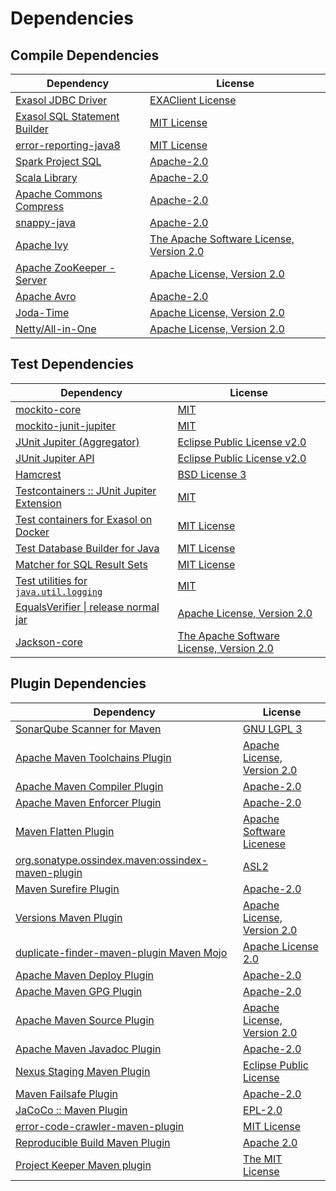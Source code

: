 <!-- @formatter:off -->
# Dependencies

## Compile Dependencies

| Dependency                        | License                                        |
| --------------------------------- | ---------------------------------------------- |
| [Exasol JDBC Driver][0]           | [EXAClient License][1]                         |
| [Exasol SQL Statement Builder][2] | [MIT License][3]                               |
| [error-reporting-java8][4]        | [MIT License][5]                               |
| [Spark Project SQL][6]            | [Apache-2.0][7]                                |
| [Scala Library][8]                | [Apache-2.0][9]                                |
| [Apache Commons Compress][10]     | [Apache-2.0][11]                               |
| [snappy-java][12]                 | [Apache-2.0][13]                               |
| [Apache Ivy][14]                  | [The Apache Software License, Version 2.0][15] |
| [Apache ZooKeeper - Server][16]   | [Apache License, Version 2.0][11]              |
| [Apache Avro][17]                 | [Apache-2.0][11]                               |
| [Joda-Time][18]                   | [Apache License, Version 2.0][11]              |
| [Netty/All-in-One][19]            | [Apache License, Version 2.0][9]               |

## Test Dependencies

| Dependency                                      | License                                        |
| ----------------------------------------------- | ---------------------------------------------- |
| [mockito-core][20]                              | [MIT][21]                                      |
| [mockito-junit-jupiter][20]                     | [MIT][21]                                      |
| [JUnit Jupiter (Aggregator)][22]                | [Eclipse Public License v2.0][23]              |
| [JUnit Jupiter API][22]                         | [Eclipse Public License v2.0][23]              |
| [Hamcrest][24]                                  | [BSD License 3][25]                            |
| [Testcontainers :: JUnit Jupiter Extension][26] | [MIT][27]                                      |
| [Test containers for Exasol on Docker][28]      | [MIT License][29]                              |
| [Test Database Builder for Java][30]            | [MIT License][31]                              |
| [Matcher for SQL Result Sets][32]               | [MIT License][33]                              |
| [Test utilities for `java.util.logging`][34]    | [MIT][21]                                      |
| [EqualsVerifier \| release normal jar][35]      | [Apache License, Version 2.0][11]              |
| [Jackson-core][36]                              | [The Apache Software License, Version 2.0][11] |

## Plugin Dependencies

| Dependency                                              | License                           |
| ------------------------------------------------------- | --------------------------------- |
| [SonarQube Scanner for Maven][37]                       | [GNU LGPL 3][38]                  |
| [Apache Maven Toolchains Plugin][39]                    | [Apache License, Version 2.0][11] |
| [Apache Maven Compiler Plugin][40]                      | [Apache-2.0][11]                  |
| [Apache Maven Enforcer Plugin][41]                      | [Apache-2.0][11]                  |
| [Maven Flatten Plugin][42]                              | [Apache Software Licenese][11]    |
| [org.sonatype.ossindex.maven:ossindex-maven-plugin][43] | [ASL2][15]                        |
| [Maven Surefire Plugin][44]                             | [Apache-2.0][11]                  |
| [Versions Maven Plugin][45]                             | [Apache License, Version 2.0][11] |
| [duplicate-finder-maven-plugin Maven Mojo][46]          | [Apache License 2.0][7]           |
| [Apache Maven Deploy Plugin][47]                        | [Apache-2.0][11]                  |
| [Apache Maven GPG Plugin][48]                           | [Apache-2.0][11]                  |
| [Apache Maven Source Plugin][49]                        | [Apache License, Version 2.0][11] |
| [Apache Maven Javadoc Plugin][50]                       | [Apache-2.0][11]                  |
| [Nexus Staging Maven Plugin][51]                        | [Eclipse Public License][52]      |
| [Maven Failsafe Plugin][53]                             | [Apache-2.0][11]                  |
| [JaCoCo :: Maven Plugin][54]                            | [EPL-2.0][55]                     |
| [error-code-crawler-maven-plugin][56]                   | [MIT License][57]                 |
| [Reproducible Build Maven Plugin][58]                   | [Apache 2.0][15]                  |
| [Project Keeper Maven plugin][59]                       | [The MIT License][60]             |

[0]: http://www.exasol.com/
[1]: https://repo1.maven.org/maven2/com/exasol/exasol-jdbc/24.0.0/exasol-jdbc-24.0.0-license.txt
[2]: https://github.com/exasol/sql-statement-builder/
[3]: https://github.com/exasol/sql-statement-builder/blob/main/LICENSE
[4]: https://github.com/exasol/error-reporting-java/
[5]: https://github.com/exasol/error-reporting-java/blob/main/LICENSE
[6]: https://spark.apache.org/
[7]: http://www.apache.org/licenses/LICENSE-2.0.html
[8]: https://www.scala-lang.org/
[9]: https://www.apache.org/licenses/LICENSE-2.0
[10]: https://commons.apache.org/proper/commons-compress/
[11]: https://www.apache.org/licenses/LICENSE-2.0.txt
[12]: https://github.com/xerial/snappy-java
[13]: https://www.apache.org/licenses/LICENSE-2.0.html
[14]: http://ant.apache.org/ivy/
[15]: http://www.apache.org/licenses/LICENSE-2.0.txt
[16]: http://zookeeper.apache.org/zookeeper
[17]: https://avro.apache.org
[18]: https://www.joda.org/joda-time/
[19]: https://netty.io/netty-all/
[20]: https://github.com/mockito/mockito
[21]: https://opensource.org/licenses/MIT
[22]: https://junit.org/junit5/
[23]: https://www.eclipse.org/legal/epl-v20.html
[24]: http://hamcrest.org/JavaHamcrest/
[25]: http://opensource.org/licenses/BSD-3-Clause
[26]: https://java.testcontainers.org
[27]: http://opensource.org/licenses/MIT
[28]: https://github.com/exasol/exasol-testcontainers/
[29]: https://github.com/exasol/exasol-testcontainers/blob/main/LICENSE
[30]: https://github.com/exasol/test-db-builder-java/
[31]: https://github.com/exasol/test-db-builder-java/blob/main/LICENSE
[32]: https://github.com/exasol/hamcrest-resultset-matcher/
[33]: https://github.com/exasol/hamcrest-resultset-matcher/blob/main/LICENSE
[34]: https://github.com/exasol/java-util-logging-testing/
[35]: https://www.jqno.nl/equalsverifier
[36]: https://github.com/FasterXML/jackson-core
[37]: http://sonarsource.github.io/sonar-scanner-maven/
[38]: http://www.gnu.org/licenses/lgpl.txt
[39]: https://maven.apache.org/plugins/maven-toolchains-plugin/
[40]: https://maven.apache.org/plugins/maven-compiler-plugin/
[41]: https://maven.apache.org/enforcer/maven-enforcer-plugin/
[42]: https://www.mojohaus.org/flatten-maven-plugin/
[43]: https://sonatype.github.io/ossindex-maven/maven-plugin/
[44]: https://maven.apache.org/surefire/maven-surefire-plugin/
[45]: https://www.mojohaus.org/versions/versions-maven-plugin/
[46]: https://basepom.github.io/duplicate-finder-maven-plugin
[47]: https://maven.apache.org/plugins/maven-deploy-plugin/
[48]: https://maven.apache.org/plugins/maven-gpg-plugin/
[49]: https://maven.apache.org/plugins/maven-source-plugin/
[50]: https://maven.apache.org/plugins/maven-javadoc-plugin/
[51]: http://www.sonatype.com/public-parent/nexus-maven-plugins/nexus-staging/nexus-staging-maven-plugin/
[52]: http://www.eclipse.org/legal/epl-v10.html
[53]: https://maven.apache.org/surefire/maven-failsafe-plugin/
[54]: https://www.jacoco.org/jacoco/trunk/doc/maven.html
[55]: https://www.eclipse.org/legal/epl-2.0/
[56]: https://github.com/exasol/error-code-crawler-maven-plugin/
[57]: https://github.com/exasol/error-code-crawler-maven-plugin/blob/main/LICENSE
[58]: http://zlika.github.io/reproducible-build-maven-plugin
[59]: https://github.com/exasol/project-keeper/
[60]: https://github.com/exasol/project-keeper/blob/main/LICENSE
